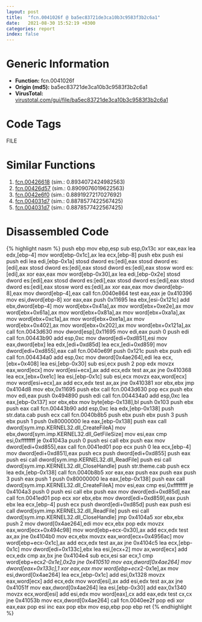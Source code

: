 ```yaml
---
layout: post
title:  "fcn.0041026f @ ba5ec83721de3ca10b3c9583f3b2c6a1"
date:   2021-08-30 15:52:19 +0300
categories: report
index: false
---
```


# Generic Information
- **Function:** fcn.0041026f
- **Origin (md5):** ba5ec83721de3ca10b3c9583f3b2c6a1
- **VirusTotal:** [virustotal.com/gui/file/ba5ec83721de3ca10b3c9583f3b2c6a1][virustotal_ref]

# Code Tags
<span class="tag" id="FILE">FILE</span>


# Similar Functions

1. [fcn.00426618][similar_1_ref] (sim.: 0.8934072424982563)
2. [fcn.00426d57][similar_2_ref] (sim.: 0.8909076019622563)
3. [fcn.0042e6f0][similar_3_ref] (sim.: 0.8891927217027692)
4. [fcn.004031d7][similar_4_ref] (sim.: 0.8878577422567425)
5. [fcn.004031d7][similar_5_ref] (sim.: 0.8878577422567425)


# Disassembled Code

{% highlight nasm %}
push ebp
mov ebp,esp
sub esp,0x13c
xor eax,eax
lea edx,[ebp-4]
mov word[ebp-0x1c],ax
lea ecx,[ebp-8]
push ebx
push esi
push edi
lea edi,[ebp-0x1a]
stosd dword es:[edi],eax
stosd dword es:[edi],eax
stosd dword es:[edi],eax
stosd dword es:[edi],eax
stosw word es:[edi],ax
xor eax,eax
mov word[ebp-0x30],ax
lea edi,[ebp-0x2e]
stosd dword es:[edi],eax
stosd dword es:[edi],eax
stosd dword es:[edi],eax
stosd dword es:[edi],eax
stosw word es:[edi],ax
xor eax,eax
mov dword[ebp-8],eax
mov dword[ebp-4],eax
call fcn.0040e864
test eax,eax
je 0x410396
mov esi,dword[ebp-8]
xor eax,eax
push 0x11695
lea ebx,[esi-0x121c]
add ebx,dword[ebp-4]
mov word[ebx+0x41a],ax
mov word[ebx+0xe2e],ax
mov word[ebx+0x61a],ax
mov word[ebx+0x81a],ax
mov word[ebx+0xa1a],ax
mov word[ebx+0xc1a],ax
mov word[ebx+0xe1a],ax
mov word[ebx+0x402],ax
mov word[ebx+0x202],ax
mov word[ebx+0x121a],ax
call fcn.0043d630
mov dword[esp],0x11695
mov edi,eax
push 0
push edi
call fcn.00443b90
add esp,0xc
mov dword[edi+0xd851],esi
mov eax,dword[ebx]
lea edx,[edi+0xd85d]
lea ecx,[edi+0xd859]
mov dword[edi+0xd855],eax
call fcn.0040e69f
push 0x121c
push ebx
push edi
call fcn.004434a0
add esp,0xc
mov dword[0x4ae264],edi
lea ecx,[ebx+0x408]
lea esi,[ebp-0x30]
sub esi,ecx
push 2
pop edx
movzx eax,word[ecx]
mov word[esi+ecx],ax
add ecx,edx
test ax,ax
jne 0x410368
lea ecx,[ebx+0xe1c]
lea esi,[ebp-0x1c]
sub esi,ecx
movzx eax,word[ecx]
mov word[esi+ecx],ax
add ecx,edx
test ax,ax
jne 0x410381
xor ebx,ebx
jmp 0x4104d8
mov ebx,0x11695
push ebx
call fcn.0043d630
pop ecx
push ebx
mov edi,eax
push 0x494890
push edi
call fcn.004434a0
add esp,0xc
lea eax,[ebp-0x137]
xor ebx,ebx
mov byte[ebp-0x138],bl
push 0x103
push ebx
push eax
call fcn.00443b90
add esp,0xc
lea edx,[ebp-0x138]
push str.data.cab
push ecx
call fcn.0040b8b5
push ebx
push ebx
push 3
push ebx
push 1
push 0x80000000
lea eax,[ebp-0x138]
push eax
call dword[sym.imp.KERNEL32.dll_CreateFileA]
mov ebx,dword[sym.imp.KERNEL32.dll_GetFileSize]
mov esi,eax
cmp esi,0xffffffff
je 0x41043a
push 0
push esi
call ebx
push eax
mov dword[edi+0xd855],eax
call fcn.0041ed01
pop ecx
push 0
lea ecx,[ebp-4]
mov dword[edi+0xd851],eax
push ecx
push dword[edi+0xd855]
push eax
push esi
call dword[sym.imp.KERNEL32.dll_ReadFile]
push esi
call dword[sym.imp.KERNEL32.dll_CloseHandle]
push str.theme.cab
push ecx
lea edx,[ebp-0x138]
call fcn.0040b8b5
xor eax,eax
push eax
push eax
push 3
push eax
push 1
push 0x80000000
lea eax,[ebp-0x138]
push eax
call dword[sym.imp.KERNEL32.dll_CreateFileA]
mov esi,eax
cmp esi,0xffffffff
je 0x4104a3
push 0
push esi
call ebx
push eax
mov dword[edi+0xd85d],eax
call fcn.0041ed01
pop ecx
xor ebx,ebx
mov dword[edi+0xd859],eax
push ebx
lea ecx,[ebp-4]
push ecx
push dword[edi+0xd85d]
push eax
push esi
call dword[sym.imp.KERNEL32.dll_ReadFile]
push esi
call dword[sym.imp.KERNEL32.dll_CloseHandle]
jmp 0x4104a5
xor ebx,ebx
push 2
mov dword[0x4ae264],edi
mov ecx,ebx
pop edx
movzx eax,word[ecx+0x494c98]
mov word[ebp+ecx-0x30],ax
add ecx,edx
test ax,ax
jne 0x4104b0
mov ecx,ebx
movzx eax,word[ecx+0x4956ac]
mov word[ebp+ecx-0x1c],ax
add ecx,edx
test ax,ax
jne 0x4104c5
lea ecx,[ebp-0x1c]
mov dword[edi+0x133c],ebx
lea esi,[ecx+2]
mov ax,word[ecx]
add ecx,edx
cmp ax,bx
jne 0x4104e4
sub ecx,esi
sar ecx,1
cmp word[ebp+ecx*2-0x1e],0x2a
jne 0x410510
mov eax,dword[0x4ae264]
mov dword[eax+0x133c],1
xor eax,eax
mov word[ebp+ecx*2-0x1e],ax
mov esi,dword[0x4ae264]
lea ecx,[ebp-0x1c]
add esi,0x1328
movzx eax,word[ecx]
add ecx,edx
mov word[esi],ax
add esi,edx
test ax,ax
jne 0x41051f
mov eax,dword[0x4ae264]
lea esi,[ebp-0x30]
add eax,0x1340
movzx ecx,word[esi]
add esi,edx
mov word[eax],cx
add eax,edx
test cx,cx
jne 0x41053b
mov ecx,dword[0x4ae264]
call fcn.0040ee2f
pop edi
xor eax,eax
pop esi
inc eax
pop ebx
mov esp,ebp
pop ebp
ret
{% endhighlight %}


[similar_1_ref]: /report/fcn.00426618@e16f74a2849182d98050864255e902f8
[similar_2_ref]: /report/fcn.00426d57@56a02334aea008c131d2741a089910fb
[similar_3_ref]: /report/fcn.0042e6f0@e2ba7f10eb234338a49853c34d7d9c56
[similar_4_ref]: /report/fcn.004031d7@3a783d6a0e3505903843983e413a529e
[similar_5_ref]: /report/fcn.004031d7@d287262b3c4caae6c69c406382125319
[virustotal_ref]: https://www.virustotal.com/gui/file/ba5ec83721de3ca10b3c9583f3b2c6a1